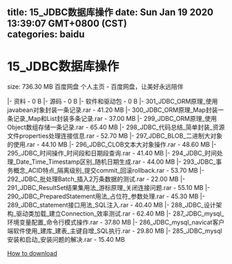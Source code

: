
title: 15_JDBC数据库操作
date: Sun Jan 19 2020 13:39:07 GMT+0800 (CST)    
categories: baidu
---

# 15_JDBC数据库操作
size: 736.30 MB
 百度网盘 个人主页 - 百度网盘，让美好永远陪伴
 
|- 资料 - 0 B
|- 源码 - 0 B
|- 软件和驱动包 - 0 B
|- 301_JDBC_ORM原理_使用javabean对象封装一条记录.rar - 41.20 MB
|- 300_JDBC_ORM原理_Map封装一条记录_Map和List封装多条记录.rar - 37.00 MB
|- 299_JDBC_ORM原理_使用Object数组存储一条记录.rar - 65.40 MB
|- 298_JDBC_代码总结_简单封装_资源文件properties处理连接信息.rar - 52.70 MB
|- 297_JDBC_BLOB_二进制大对象的使用.rar - 44.10 MB
|- 296_JDBC_CLOB文本大对象操作.rar - 48.60 MB
|- 295_JDBC_时间操作_时间段和日期段查询.rar - 41.40 MB
|- 294_JDBC_时间处理_Date_Time_Timestamp区别_随机日期生成.rar - 44.00 MB
|- 293_JDBC_事务概念_ACID特点_隔离级别_提交commit_回滚rollback.rar - 53.70 MB
|- 292_JDBC_批处理Batch_插入2万条数据的测试.rar - 22.00 MB
|- 291_JDBC_ResultSet结果集用法_游标原理_关闭连接问题.rar - 55.10 MB
|- 290_JDBC_PreparedStatement用法_占位符_参数处理.rar - 45.30 MB
|- 289_JDBC_statement接口用法_SQL注入.rar - 40.40 MB
|- 288_JDBC_设计架构_驱动类加载_建立Connection_效率测试.rar - 62.40 MB
|- 287_JDBC_mysql_环境变量配置_命令行模式操作.rar - 37.80 MB
|- 286_JDBC_mysql_navicat客户端软件使用_建库_建表_主键自增_SQL执行.rar - 29.80 MB
|- 285_JDBC_mysql安装和启动_安装问题的解决.rar - 15.40 MB

[How to download](https://bpcam.bemobtrk.com/go/2ceec3aa-1ca2-46d6-b9ff-aaa5c184517c?jno=3760)